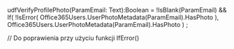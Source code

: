 udfVerifyProfilePhoto(ParamEmail: Text):Boolean =
    !IsBlank(ParamEmail) &&
    If(
        !IsError(
            Office365Users.UserPhotoMetadata(ParamEmail).HasPhoto
        ),
        Office365Users.UserPhotoMetadata(ParamEmail).HasPhoto
    )
;

// Do poprawienia przy użyciu funkcji IfError()